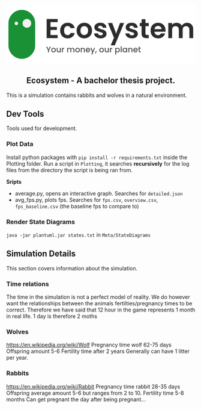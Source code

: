 <div align="center">
  <a href="https://github.com/AronSeamountain/eco-simulation">
    <img alt="logo" src="Meta/logo.png">
  </a>
</div>

<h2 align="center">
  Ecosystem - A bachelor thesis project.
</h2>
This is a simulation contains rabbits and wolves in a natural environment.

## Dev Tools

Tools used for development.

### Plot Data

Install python packages with `pip install -r requirements.txt` inside the Plotting folder. Run a script in `Plotting`, it searches **recursively** for the log files from the directory the script is being ran from.

**Sripts**
- average.py, opens an interactive graph. Searches for `detailed.json`
- avg_fps.py, plots fps. Searches for `fps.csv`, `overview.csv`, `fps_baseline.csv` (the baseline fps to compare to)

### Render State Diagrams

`java -jar plantuml.jar states.txt` in `Meta/StateDiagrams`

## Simulation Details

This section covers information about the simulation.

### Time relations

The time in the simulation is not a perfect model of reality. We do however want the relationships between the animals fertilties/pregnancy times to be correct.
Therefore we have said that 12 hour in the game represents 1 month in real life.
1 day is therefore 2 moths

### Wolves

https://en.wikipedia.org/wiki/Wolf
Pregnancy time wolf 62-75 days
Offspring amount 5-6
Fertility time after 2 years
Generally can have 1 litter per year.

### Rabbits

https://en.wikipedia.org/wiki/Rabbit
Pregnancy time rabbit 28-35 days
Offspring average amount 5-6 but ranges from 2 to 10.
Fertility time 5-8 months
Can get pregnant the day after being pregnant...
